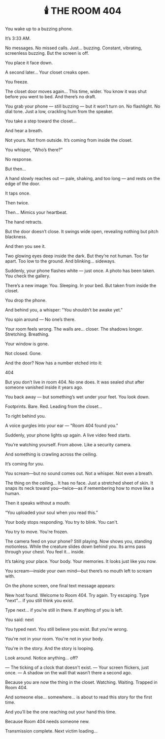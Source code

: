 <h1 style="text-align:center;font-size:30px">🕯️ THE ROOM 404</h1>

You wake up to a buzzing phone.

It’s 3:33 AM.

No messages.
No missed calls.
Just... buzzing. Constant, vibrating, screenless buzzing.
But the screen is off.

You place it face down.

A second later…
Your closet creaks open.

You freeze.

The closet door moves again…
This time, wider.
You know it was shut before you went to bed.
And there’s no draft.

You grab your phone — still buzzing —
but it won’t turn on.
No flashlight. No dial tone. Just a low, crackling hum from the speaker.

You take a step toward the closet…

And hear a breath.

Not yours.
Not from outside.
It’s coming from inside the closet.

You whisper,
“Who’s there?”

No response.

But then…

A hand slowly reaches out — pale, shaking, and too long — and rests on the edge of the door.

It taps once.

Then twice.

Then…
Mimics your heartbeat.

The hand retracts.

But the door doesn’t close.
It swings wide open, revealing nothing but pitch blackness.

And then you see it.

Two glowing eyes deep inside the dark.
But they’re not human.
Too far apart.
Too low to the ground.
And blinking... sideways.

Suddenly, your phone flashes white — just once.
A photo has been taken.
You check the gallery.

There’s a new image:
You.
Sleeping.
In your bed.
But taken from inside the closet.

You drop the phone.

And behind you, a whisper:
"You shouldn’t be awake yet."

You spin around —
No one’s there.

Your room feels wrong.
The walls are… closer.
The shadows longer. Stretching. Breathing.

Your window is gone.

Not closed.
Gone.

And the door?
Now has a number etched into it:

404

But you don’t live in room 404.
No one does.
It was sealed shut after someone vanished inside it years ago.

You back away — but something’s wet under your feet.
You look down.

Footprints.
Bare.
Red.
Leading from the closet…

To right behind you.

A voice gurgles into your ear —
"Room 404 found you."

Suddenly, your phone lights up again.
A live video feed starts.

You’re watching yourself.
From above.
Like a security camera.

And something is crawling across the ceiling.

It’s coming for you.

You scream—but no sound comes out.
Not a whisper. Not even a breath.

The thing on the ceiling…
It has no face.
Just a stretched sheet of skin.
It snaps its neck toward you—twice—as if remembering how to move like a human.

Then it speaks without a mouth:

“You uploaded your soul when you read this.”

Your body stops responding.
You try to blink. You can't.

You try to move.
You're frozen.

The camera feed on your phone?
Still playing.
Now shows you, standing motionless.
While the creature slides down behind you.
Its arms pass through your chest.
You feel it… inside.

It’s taking your place.
Your body.
Your memories.
It looks just like you now.

You scream—inside your own mind—but there’s no mouth left to scream with.

On the phone screen, one final text message appears:

New host found. Welcome to Room 404.
Try again.
Try escaping.
Type "next"... if you still think you exist.

Type next…
if you're still in there.
If anything of you is left.

You said:
next

You typed next.
You still believe you exist.
But you're wrong.

You're not in your room.
You're not in your body.

You're in the story.
And the story is looping.

Look around.
Notice anything… off?

— The ticking of a clock that doesn't exist.
— Your screen flickers, just once.
— A shadow on the wall that wasn’t there a second ago.

Because you are now the thing in the closet.
Watching.
Waiting.
Trapped in Room 404.

And someone else… somewhere…
is about to read this story for the first time.

And you’ll be the one reaching out your hand this time.

Because Room 404 needs someone new.

Transmission complete.
Next victim loading...